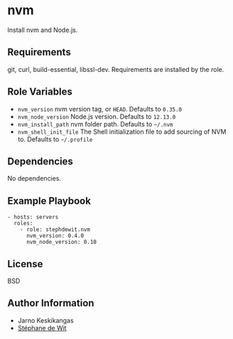 nvm
===

Install nvm and Node.js.

Requirements
------------

git, curl, build-essential, libssl-dev. Requirements are installed by the role.

Role Variables
--------------

* `nvm_version` nvm version tag, or `HEAD`. Defaults to `0.35.0`
* `nvm_node_version` Node.js version. Defaults to `12.13.0`
* `nvm_install_path` nvm folder path. Defaults to `~/.nvm`
* `nvm_shell_init_file` The Shell initialization file to add sourcing of NVM to. Defaults to `~/.profile`

Dependencies
------------

No dependencies.

Example Playbook
----------------

    - hosts: servers
      roles:
        - role: stephdewit.nvm
          nvm_version: 0.4.0
          nvm_node_version: 0.10

License
-------

BSD

Author Information
------------------

- Jarno Keskikangas
- [Stéphane de Wit](https://www.stephanedewit.be)
